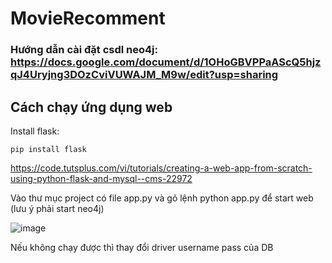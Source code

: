 # MovieRecomment

### Hướng dẫn cài đặt csdl neo4j: https://docs.google.com/document/d/1OHoGBVPPaAScQ5hjzqJ4Uryjng3DOzCviVUWAJM_M9w/edit?usp=sharing

## Cách chạy ứng dụng web

Install flask: 
```
pip install flask
```
https://code.tutsplus.com/vi/tutorials/creating-a-web-app-from-scratch-using-python-flask-and-mysql--cms-22972

Vào thư mục project có file app.py và gõ lệnh python app.py để start web (lưu ý phải start neo4j)

![image](https://user-images.githubusercontent.com/75305838/208230080-a7d80e7e-f722-4f5f-b2df-a023eaadc93d.png)

Nếu không chạy được thì thay đổi driver username pass của DB






